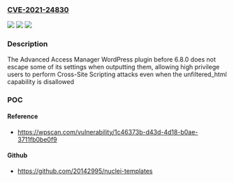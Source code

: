 ### [CVE-2021-24830](https://cve.mitre.org/cgi-bin/cvename.cgi?name=CVE-2021-24830)
![](https://img.shields.io/static/v1?label=Product&message=Advanced%20Access%20Manager&color=blue)
![](https://img.shields.io/static/v1?label=Version&message=6.8.0%3C%206.8.0%20&color=brighgreen)
![](https://img.shields.io/static/v1?label=Vulnerability&message=CWE-79%20Cross-site%20Scripting%20(XSS)&color=brighgreen)

### Description

The Advanced Access Manager WordPress plugin before 6.8.0 does not escape some of its settings when outputting them, allowing high privilege users to perform Cross-Site Scripting attacks even when the unfiltered_html capability is disallowed

### POC

#### Reference
- https://wpscan.com/vulnerability/1c46373b-d43d-4d18-b0ae-3711fb0be0f9

#### Github
- https://github.com/20142995/nuclei-templates

